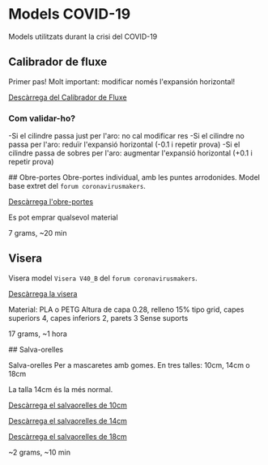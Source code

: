 # Models COVID-19

Models utilitzats durant la crisi del COVID-19

## Calibrador de fluxe
Primer pas! Molt important: modificar només l'expansión horizontal!

[Descàrrega del Calibrador de Fluxe](Test_Calibracio.stl)

### Com validar-ho?
-Si el cilindre passa just per l'aro: no cal modificar res
-Si el cilindre no passa per l'aro: reduïr l'expansió horizontal (-0.1 i repetir prova)
-Si el cilindre passa de sobres per l'aro: augmentar l'expansió horizontal (+0.1 i repetir prova)


## Obre-portes
Obre-portes individual, amb les puntes arrodonides. Model base extret del `forum coronavirusmakers`.

[Descàrrega l'obre-portes](SavegrabberV2_A.stl)

Es pot emprar qualsevol material

7 grams, ~20 min

## Visera
Visera model `Visera V40_B` del `forum coronavirusmakers`.

[Descàrrega la visera](Visera_V40B.stl)

Material: PLA o PETG
Altura de capa 0.28, relleno 15% tipo grid, capes superiors 4, capes inferiors 2, parets 3
Sense suports

17 grams, ~1 hora


## Salva-orelles

Salva-orelles Per a mascaretes amb gomes. En tres talles: 10cm, 14cm o 18cm

La talla 14cm és la més normal.

[Descàrrega el salvaorelles de 10cm](SALVAORELLES_10.stl)

[Descàrrega el salvaorelles de 14cm](SALVAORELLES_14.stl)

[Descàrrega el salvaorelles de 18cm](SALVAORELLES_18.stl)

~2 grams, ~10 min	

